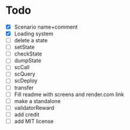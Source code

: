 # Todo  
- [X] Scenario name+comment
- [X] Loading system
- [ ] delete a state
- [ ] setState
- [ ] checkState
- [ ] dumpState
- [ ] scCall
- [ ] scQuery
- [ ] scDeploy
- [ ] transfer
- [ ] Fill readme with screens and render.com link
- [ ] make a standalone
- [ ] validatorReward
- [ ] add credit
- [ ] add MIT license
